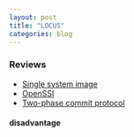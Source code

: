 ```yaml
---
layout: post
title: "LOCUS"
categories: blog
---
```



### Reviews
* [Single system image](http://en.wikipedia.org/wiki/Single_system_image)
* [OpenSSI](http://en.wikipedia.org/wiki/OpenSSI)
* [Two-phase commit protocol](http://en.wikipedia.org/wiki/Two-phase_commit_protocol)

#### disadvantage
